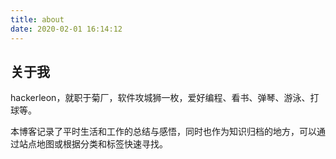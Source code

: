 ```yaml
---
title: about
date: 2020-02-01 16:14:12
---
```


## 关于我

hackerleon，就职于菊厂，软件攻城狮一枚，爱好编程、看书、弹琴、游泳、打球等。

本博客记录了平时生活和工作的总结与感悟，同时也作为知识归档的地方，可以通过站点地图或根据分类和标签快速寻找。

